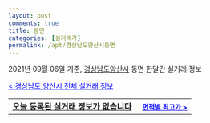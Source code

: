 ```yaml
---
layout: post
comments: true
title: 동면
categories: [실거래가]
permalink: /apt/경상남도양산시동면
---
```


2021년 09월 06일 기준, <a href="/apt/경상남도양산시">경상남도양산시</a> 동면 한달간 실거래 정보

<a style="color: blue;" href="/apt/경상남도양산시">< 경상남도 양산시 전체 실거래 정보</a>
<!---- start ---->
<table>
  <tr>
    <td colspan="4" style="font-weight: bold;"><a href="/apt/경상남도양산시동면{name_without_space}">오늘 등록된 실거래 정보가 없습니다</a> &nbsp;&nbsp;&nbsp; <a style="color: blue; font-size: smaller;" href="/apt/경상남도양산시동면{name_without_space}">면적별 최고가 ></a></td>
  </tr>
    
</table>
<!---- end ---->
    